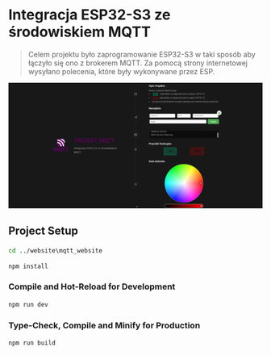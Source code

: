# Integracja ESP32-S3 ze środowiskiem MQTT
> Celem projektu było zaprogramowanie ESP32-S3 w taki sposób aby łączyło się ono z brokerem MQTT. Za pomocą strony internetowej wysyłano polecenia, które były wykonywane przez ESP.
 
 ![Website](/img/esp32-s3.png "website")


## Project Setup

```sh
cd ../website\mqtt_website
```

```sh
npm install
```

### Compile and Hot-Reload for Development

```sh
npm run dev
```

### Type-Check, Compile and Minify for Production

```sh
npm run build
```
